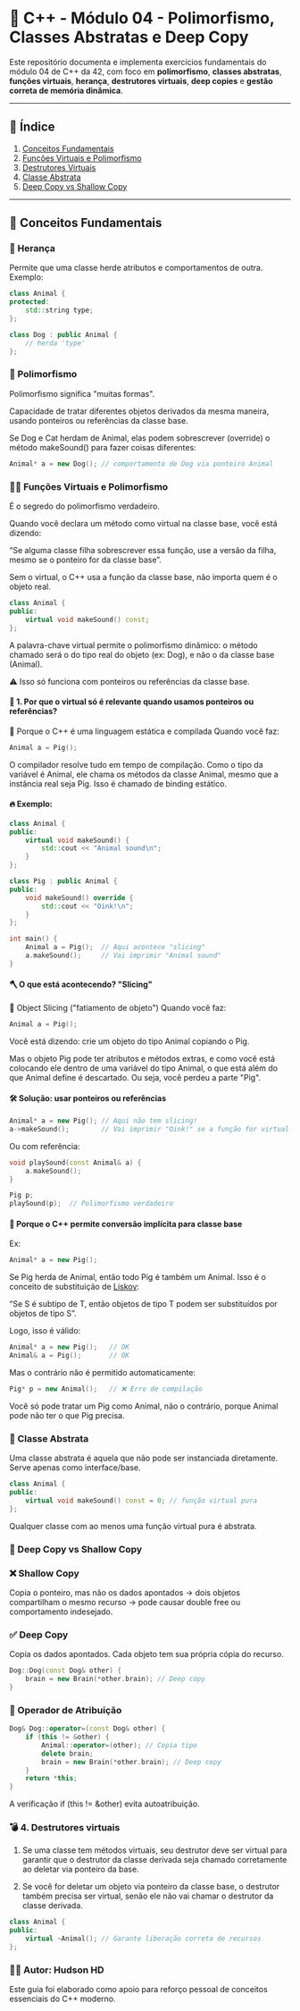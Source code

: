 # 🐾 C++ - Módulo 04 - Polimorfismo, Classes Abstratas e Deep Copy

Este repositório documenta e implementa exercícios fundamentais do módulo 04 de C++ da 42, com foco em **polimorfismo**, **classes abstratas**, **funções virtuais**, **herança**, **destrutores virtuais**, **deep copies** e **gestão correta de memória dinâmica**.

---

## 🧠 Índice

1. [Conceitos Fundamentais](#conceitos-fundamentais)
2. [Funções Virtuais e Polimorfismo](#funções-virtuais-e-polimorfismo)
3. [Destrutores Virtuais](#destrutores-virtuais)
4. [Classe Abstrata](#classe-abstrata)
5. [Deep Copy vs Shallow Copy](#deep-copy-vs-shallow-copy)

---

## 📘 Conceitos Fundamentais

### 🧩 Herança
Permite que uma classe herde atributos e comportamentos de outra.  
Exemplo:

```cpp
class Animal {
protected:
    std::string type;
};

class Dog : public Animal {
    // herda 'type'
};
```

### 🔁 Polimorfismo
Polimorfismo significa "muitas formas".

Capacidade de tratar diferentes objetos derivados da mesma maneira, usando ponteiros ou referências da classe base.

Se Dog e Cat herdam de Animal, elas podem sobrescrever (override) o método makeSound() para fazer coisas diferentes:

```cpp
Animal* a = new Dog(); // comportamento de Dog via ponteiro Animal

```


### 🧙‍♀️ Funções Virtuais e Polimorfismo
É o segredo do polimorfismo verdadeiro.

Quando você declara um método como virtual na classe base, você está dizendo:

“Se alguma classe filha sobrescrever essa função, use a versão da filha, mesmo se o ponteiro for da classe base”.

Sem o virtual, o C++ usa a função da classe base, não importa quem é o objeto real.

```cpp
class Animal {
public:
    virtual void makeSound() const;
};

```
A palavra-chave virtual permite o polimorfismo dinâmico: o método chamado será o do tipo real do objeto (ex: Dog), e não o da classe base (Animal).

⚠️ Isso só funciona com ponteiros ou referências da classe base.

#### 🧠 1. Por que o virtual só é relevante quando usamos ponteiros ou referências?
🔹 Porque o C++ é uma linguagem estática e compilada
Quando você faz:

```cpp
Animal a = Pig();
```
O compilador resolve tudo em tempo de compilação. Como o tipo da variável é Animal, ele chama os métodos da classe Animal, mesmo que a instância real seja Pig. Isso é chamado de binding estático.

#### 🔥 Exemplo:
```cpp
class Animal {
public:
    virtual void makeSound() {
        std::cout << "Animal sound\n";
    }
};

class Pig : public Animal {
public:
    void makeSound() override {
        std::cout << "Oink!\n";
    }
};

int main() {
    Animal a = Pig();  // Aqui acontece "slicing"
    a.makeSound();     // Vai imprimir "Animal sound"
}
```
#### 🪓 O que está acontecendo? "Slicing"
🧩 Object Slicing ("fatiamento de objeto")
Quando você faz:
```cpp
Animal a = Pig();
```
Você está dizendo: crie um objeto do tipo Animal copiando o Pig.

Mas o objeto Pig pode ter atributos e métodos extras, e como você está colocando ele dentro de uma variável do tipo Animal, o que está além do que Animal define é descartado. Ou seja, você perdeu a parte "Pig".

#### 🛠 Solução: usar ponteiros ou referências
```cpp
Animal* a = new Pig(); // Aqui não tem slicing!
a->makeSound();        // Vai imprimir "Oink!" se a função for virtual
```
Ou com referência:
```cpp
void playSound(const Animal& a) {
    a.makeSound();
}

Pig p;
playSound(p);  // Polimorfismo verdadeiro
```
#### 🧠 Porque o C++ permite conversão implícita para classe base
Ex: 
```cpp 
Animal* a = new Pig();
```

Se Pig herda de Animal, então todo Pig é também um Animal.
Isso é o conceito de substituição de [Liskov](https://pt.wikipedia.org/wiki/Princ%C3%ADpio_da_substitui%C3%A7%C3%A3o_de_Liskov):

“Se S é subtipo de T, então objetos de tipo T podem ser substituídos por objetos de tipo S”.

Logo, isso é válido:
```cpp
Animal* a = new Pig();   // OK
Animal& a = Pig();       // OK
```
Mas o contrário não é permitido automaticamente:
```cpp
Pig* p = new Animal();   // ❌ Erro de compilação
```
Você só pode tratar um Pig como Animal, não o contrário, porque Animal pode não ter o que Pig precisa.


### 🛑 Classe Abstrata
Uma classe abstrata é aquela que não pode ser instanciada diretamente. Serve apenas como interface/base.

```cpp
class Animal {
public:
    virtual void makeSound() const = 0; // função virtual pura
};
```
Qualquer classe com ao menos uma função virtual pura é abstrata.

### 🧬 Deep Copy vs Shallow Copy

### ❌ Shallow Copy
Copia o ponteiro, mas não os dados apontados → dois objetos compartilham o mesmo recurso → pode causar double free ou comportamento indesejado.

### ✅ Deep Copy
Copia os dados apontados. Cada objeto tem sua própria cópia do recurso.
```cpp
Dog::Dog(const Dog& other) {
    brain = new Brain(*other.brain); // Deep copy
}
```
### 📎 Operador de Atribuição
```cpp
Dog& Dog::operator=(const Dog& other) {
    if (this != &other) {
        Animal::operator=(other); // Copia tipo
        delete brain;
        brain = new Brain(*other.brain); // Deep copy
    }
    return *this;
}
```
A verificação if (this != &other) evita autoatribuição.

### 💣 4. Destrutores virtuais

1. Se uma classe tem métodos virtuais, seu destrutor deve ser virtual para garantir que o destrutor da classe derivada seja chamado corretamente ao deletar via ponteiro da base.

2. Se você for deletar um objeto via ponteiro da classe base, o destrutor também precisa ser virtual, senão ele não vai chamar o destrutor da classe derivada.

```cpp
class Animal {
public:
    virtual ~Animal(); // Garante liberação correta de recursos
};
```

### 👨‍💻 Autor: Hudson HD
Este guia foi elaborado como apoio para reforço pessoal de conceitos essenciais do C++ moderno.
